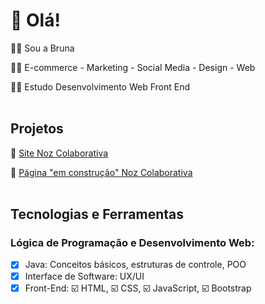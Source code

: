 # 👋 Olá!
:raising_hand_woman: Sou a Bruna

:woman_technologist: E-commerce - Marketing - Social Media - Design - Web

:woman_student: Estudo Desenvolvimento Web Front End
<br><br>

## Projetos
:link: [Site Noz Colaborativa](https://github.com/brunacdp/nozcolab)

:link: [Página "em construção" Noz Colaborativa](https://github.com/brunacdp/nozcolabtemp)
<br><br>

## Tecnologias e Ferramentas
### Lógica de Programação e Desenvolvimento Web:
- [X] Java: Conceitos básicos, estruturas de controle, POO
- [X] Interface de Software: UX/UI
- [X] Front-End: :ballot_box_with_check: HTML, :ballot_box_with_check: CSS, :ballot_box_with_check: JavaScript, :ballot_box_with_check: Bootstrap

<!---
brunacdp/brunacdp is a ✨ special ✨ repository because its `README.md` (this file) appears on your GitHub profile.
You can click the Preview link to take a look at your changes.
--->
